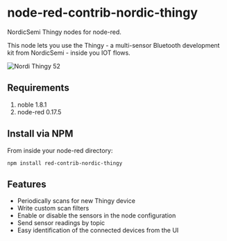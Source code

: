 # node-red-contrib-nordic-thingy

NordicSemi Thingy nodes for node-red.

This node lets you use the Thingy - a multi-sensor Bluetooth development kit from NordicSemi - inside you IOT flows.

![Nordi Thingy 52](https://www.nordicsemi.com/var/ezwebin_site/storage/images/media/images/products/nordic-thingy-52/2129008-1-eng-GB/Nordic-Thingy-52_imagelarge.jpg)

## Requirements

1. noble 1.8.1 
1. node-red 0.17.5

## Install via NPM
From inside your node-red directory: 

`npm install red-contrib-nordic-thingy`

## Features

* Periodically scans for new Thingy device
* Write custom scan filters
* Enable or disable the sensors in the node configuration
* Send sensor readings by topic
* Easy identification of the connected devices from the UI
